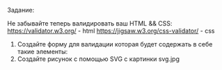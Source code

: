 Задание:

Не забывайте теперь валидировать ваш HTML && CSS:
https://validator.w3.org/ - html
https://jigsaw.w3.org/css-validator/ - css

1. Создайте форму для валидации которая будет содержать в себе такие элементы:
2. Создайте рисунок с помощью SVG с картинки svg.jpg
